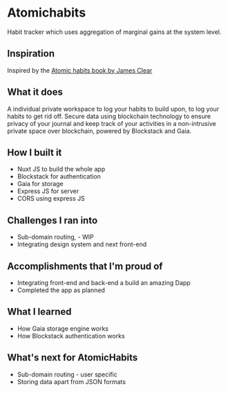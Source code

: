 # Atomichabits
Habit tracker which uses aggregation of marginal gains at the system level.

## Inspiration
Inspired by the [Atomic habits book by James Clear](https://jamesclear.com/atomic-habits)

## What it does
A individual private workspace to log your habits to build upon, to log your habits to get rid off. Secure data using blockchain technology to ensure privacy of your journal and keep track of your activities in a non-intrusive private space over blockchain, powered by Blockstack and Gaia.

## How I built it
- Nuxt JS to build the whole app
- Blockstack for authentication
- Gaia for storage
- Express JS for server
- CORS using express JS

## Challenges I ran into
- Sub-domain routing, - WIP
- Integrating design system and next front-end

## Accomplishments that I'm proud of
- Integrating front-end and back-end a build an amazing Dapp
- Completed the app as planned

## What I learned
- How Gaia storage engine works
- How Blockstack authentication works

## What's next for AtomicHabits
- Sub-domain routing - user specific
- Storing data apart from JSON formats
